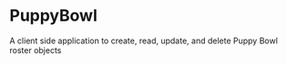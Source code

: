 # PuppyBowl
A client side application to create, read, update, and delete Puppy Bowl roster objects
